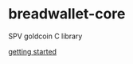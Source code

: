 # breadwallet-core
SPV goldcoin C library

[getting started](https://github.com/breadwallet/breadwallet-core/wiki)
